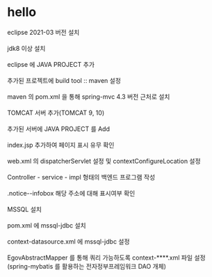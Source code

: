 # hello

eclipse 2021-03 버전 설치<br></br>
jdk8 이상 설치<br></br>
eclipse 에 JAVA PROJECT 추가<br></br>
추가된 프로젝트에 build tool :: maven 설정<br></br>
maven 의 pom.xml 을 통해 spring-mvc 4.3 버전 근처로 설치<br></br>
TOMCAT 서버 추가(TOMCAT 9, 10) <br></br>
추가된 서버에 JAVA PROJECT 를 Add<br></br>
index.jsp 추가하여 페이지 표시 유무 확인<br></br>
web.xml 의 dispatcherServlet 설정 및 contextConfigureLocation 설정<br></br>
Controller - service - impl  형태의 백엔드 프로그램 작성<br></br>
.notice--infobox
해당 주소에 대해 표시여부 확인<br></br>
MSSQL 설치 <br></br>
pom.xml 에 mssql-jdbc 설치<br></br>
context-datasource.xml 에 mssql-jdbc 설정<br></br>
EgovAbstractMapper 를 통해 쿼리 가능하도록 context-****.xml 파일 설정 (spring-mybatis 를 활용하는 전자정부프레임워크 DAO 개체)<br></br>
